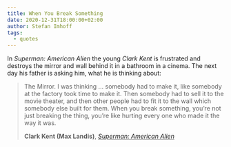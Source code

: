 ```yaml
---
title: When You Break Something
date: 2020-12-31T18:00:00+02:00
author: Stefan Imhoff
tags:
  - quotes
---
```


In _Superman: American Alien_ the young _Clark Kent_ is frustrated and destroys the mirror and wall behind it in a bathroom in a cinema. The next day his father is asking him, what he is thinking about:

> The Mirror. I was thinking … somebody had to make it, like somebody at the factory took time to make it. Then somebody had to sell it to the movie theater, and then other people had to fit it to the wall which somebody else built for them. When you break something, you’re not just breaking the thing, you’re like hurting every one who made it the way it was.
>
> **Clark Kent (Max Landis)**, _[Superman: American Alien](https://www.goodreads.com/book/show/26152411-superman)_
